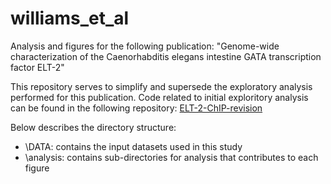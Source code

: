 # williams_et_al
 Analysis and figures for the following publication: "Genome-wide characterization of the Caenorhabditis elegans intestine GATA transcription factor ELT-2"

This repository serves to simplify and supersede the exploratory analysis performed for this publication. Code related to initial exploritory analysis can be found in the following repository: [ELT-2-ChIP-revision](https://github.com/meekrob/ELT-2-ChIP-revision)



Below describes the directory structure:

- \DATA: contains the input datasets used in this study
- \analysis: contains sub-directories for analysis that contributes to each figure

